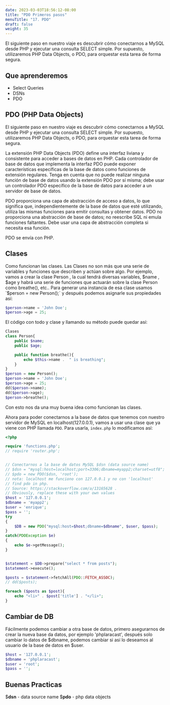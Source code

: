 ```yaml
---
date: 2023-03-03T18:56:12-08:00
title: "PDO Primeros pasos"
menuTitle: "17. PDO"
draft: false
weight: 35
---
```


El siguiente paso en nuestro viaje es descubrir cómo conectarnos a MySQL desde PHP y ejecutar una consulta SELECT simple. Por supuesto, utilizaremos PHP Data Objects, o PDO, para orquestar esta tarea de forma segura.

## Que aprenderemos
- Select Queries
- DSNs
- PDO


## PDO (PHP Data Objects)
El siguiente paso en nuestro viaje es descubrir cómo conectarnos a MySQL desde PHP y ejecutar una consulta SELECT simple. Por supuesto, utilizaremos PHP Data Objects, o PDO, para orquestar esta tarea de forma segura.

La extensión PHP Data Objects (PDO) define una interfaz liviana y consistente para acceder a bases de datos en PHP. Cada controlador de base de datos que implementa la interfaz PDO puede exponer características específicas de la base de datos como funciones de extensión regulares. Tenga en cuenta que no puede realizar ninguna función de base de datos usando la extensión PDO por sí misma; debe usar un controlador PDO específico de la base de datos para acceder a un servidor de base de datos.

PDO proporciona una capa de abstracción de acceso a datos, lo que significa que, independientemente de la base de datos que esté utilizando, utiliza las mismas funciones para emitir consultas y obtener datos. PDO no proporciona una abstracción de base de datos; no reescribe SQL ni emula funciones faltantes. Debe usar una capa de abstracción completa si necesita esa función.

PDO se envía con PHP.

## Clases
Como funcionan las clases.
Las Clases no son más que una serie de variables y funciones que describen y actúan sobre algo. Por ejemplo, vamos a crear la clase Person , la cual tendrá diversas variables, $name , $age y habrá una serie de funciones que actuarán sobre la clase Person como breathe(), etc.. 
Para generar una instancia de esa clase usamos `$person = new Person();` y después podemos asignarle sus propiedades así:
```php
$person->name = 'John Doe';
$person->age = 25;
``` 
El código con todo y clase y llamando su método puede quedar así:
```php
Clases
class Person{
    public $name;
    public $age;

    public function breathe(){
        echo $this->name .  " is breathing";
    }
}
$person = new Person();
$person->name = 'John Doe';
$person->age = 25;
dd($person->name);
dd($person->age);
$person->breathe();
```
Con esto nos da una muy buena idea como funcionan las clases.

Ahora para poder conectarnos a la base de datos que tenemos con nuestro servidor de MySQL en localhost(127.0.0.1), vamos a usar una clase que ya viene con PHP llamada `PDO`. 
Para usarla, `index.php` lo modificamos así:
```php
<?php 

require 'functions.php';
// require 'router.php';


// Conectarnos a la base de datos MySQL $dsn (data source name)
// $dsn = "mysql:host=localhost;port=3306;dbname=myapp2;charset=utf8";
// $pdo = new PDO($dsn, 'root');
// nota: localhost me funciono con 127.0.0.1 y no con 'localhost' 
// find pdo in php.
// Source: https://stackoverflow.com/a/13165628 .
// Obviously, replace these with your own values
$host = '127.0.0.1';
$dbname = 'myapp2';
$user = 'enrique';
$pass = '';
try
{
    $DB = new PDO("mysql:host=$host;dbname=$dbname", $user, $pass); 
}
catch(PDOException $e)
{  
    echo $e->getMessage();  
}


$statement = $DB->prepare("select * from posts");
$statement->execute();

$posts = $statement->fetchAll(PDO::FETCH_ASSOC);
// dd($posts);

foreach ($posts as $post){
    echo "<li>" . $post['title'] . "</li>";
}
```

## Cambiar de DB
Fácilmente podemos cambiar a otra base de datos, primero asegurarnos de crear la nueva base da datos, por ejemplo 'phplaracast', después solo cambiar lo datos de $dbname, podemos cambiar si así lo deseamos al usuario de la base de datos en $user.
```php
$host = '127.0.0.1';
$dbname = 'phplaracast';
$user = 'root';
$pass = '';
```

## Buenas Practicas
$**dsn** - data source name
$**pdo** - php data objects











